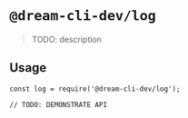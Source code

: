 # `@dream-cli-dev/log`

> TODO: description

## Usage

```
const log = require('@dream-cli-dev/log');

// TODO: DEMONSTRATE API
```
